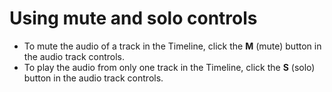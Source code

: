 # Using mute and solo controls

* To mute the audio of a track in the Timeline, click the **M** \(mute\) button in the audio track controls.
* To play the audio from only one track in the Timeline, click the **S** \(solo\) button in the audio track controls.


